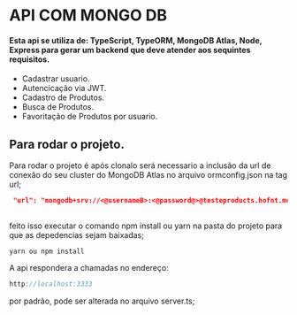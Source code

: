 # API COM MONGO DB

#### Esta api se utiliza de: TypeScript, TypeORM, MongoDB Atlas, Node, Express para gerar um backend que deve atender aos sequintes requisitos.

- Cadastrar usuario.
- Autencicação via JWT.
- Cadastro de Produtos.
- Busca de Produtos.
- Favoritação de Produtos por usuario.

## Para rodar o projeto.
  Para rodar o projeto é após clonalo será necessario a inclusão da url de conexão do seu cluster do MongoDB Atlas no arquivo ormconfig.json na tag url; 

```json
 "url": "mongodb+srv://<@usernameB>:<@password@>@testeproducts.hofnt.mongodb.net/<@@Nome do DB@@>?retryWrites=true&w=majority",
 
```
feito isso executar o comando npm install ou yarn na pasta do projeto para que as depedencias sejam baixadas;

```
yarn ou npm install
```

A api respondera a chamadas no endereço:
 ```h
 http://localhost:3333 
 ``` 
 por padrão, pode ser alterada no arquivo server.ts;
